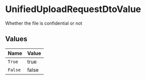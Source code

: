 # UnifiedUploadRequestDtoValue

Whether the file is confidential or not


## Values

| Name    | Value   |
| ------- | ------- |
| `True`  | true    |
| `False` | false   |